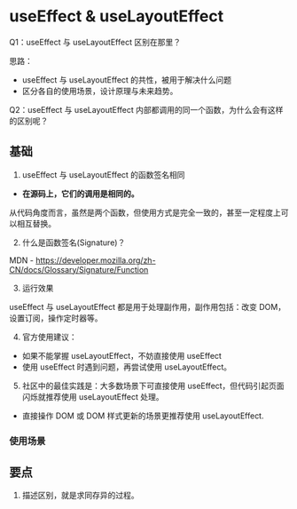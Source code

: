 # useEffect & useLayoutEffect

Q1：useEffect 与 useLayoutEffect 区别在那里？

思路：

- useEffect 与 useLayoutEffect 的共性，被用于解决什么问题
- 区分各自的使用场景，设计原理与未来趋势。

Q2：useEffect 与 useLayoutEffect 内部都调用的同一个函数，为什么会有这样的区别呢？

## 基础

1. useEffect 与 useLayoutEffect 的函数签名相同

- **在源码上，它们的调用是相同的。**

从代码角度而言，虽然是两个函数，但使用方式是完全一致的，甚至一定程度上可以相互替换。

2. 什么是函数签名(Signature)？

MDN - https://developer.mozilla.org/zh-CN/docs/Glossary/Signature/Function

3. 运行效果

useEffect 与 useLayoutEffect 都是用于处理副作用，副作用包括：改变 DOM，设置订阅，操作定时器等。

4. 官方使用建议：

- 如果不能掌握 useLayoutEffect，不妨直接使用 useEffect
- 使用 useEffect 时遇到问题，再尝试使用 useLayoutEffect。

5. 社区中的最佳实践是：大多数场景下可直接使用 useEffect，但代码引起页面闪烁就推荐使用 useLayoutEffect 处理。

- 直接操作 DOM 或 DOM 样式更新的场景更推荐使用 useLayoutEffect.

### 使用场景

## 要点

1. 描述区别，就是求同存异的过程。
